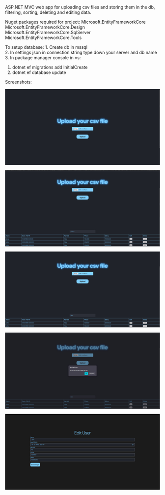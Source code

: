 ASP.NET MVC web app for uploading csv files and storing them in the db, filtering, sorting, deleting and editing data. 

Nuget packages required for project:
Microsoft.EntityFrameworkCore \
Microsoft.EntityFrameworkCore.Design \
Microsoft.EntityFrameworkCore.SqlServer \
Microsoft.EntityFrameworkCore.Tools

To setup database: 1. Create db in mssql \
2. In settings json in connection string type down your server and db name \
3. In package manager console in vs: 
1) dotnet ef migrations add InitialCreate 
2) dotnet ef database update 

Screenshots:

![1](./screenshots/1.jpg)

![2](./screenshots/2.jpg)

![3](./screenshots/3.jpg)

![4](./screenshots/4.jpg)

![5](./screenshots/5.jpg)
